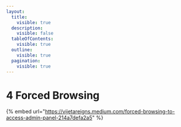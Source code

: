 ```yaml
---
layout:
  title:
    visible: true
  description:
    visible: false
  tableOfContents:
    visible: true
  outline:
    visible: true
  pagination:
    visible: true
---
```


# 4️ Forced Browsing

{% embed url="https://vijetareigns.medium.com/forced-browsing-to-access-admin-panel-214a7defa2a5" %}

